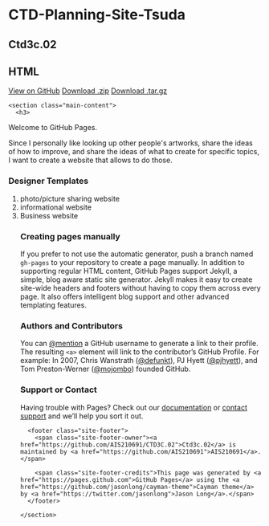 # CTD-Planning-Site-Tsuda
<html lang="en-us">
  <head>
    <meta charset="UTF-8">
    <title>Ctd3c.02 by AIS210691</title>
    <meta name="viewport" content="width=device-width, initial-scale=1">
    <link rel="stylesheet" type="text/css" href="stylesheets/normalize.css" media="screen">
    <link href='https://fonts.googleapis.com/css?family=Open+Sans:400,700' rel='stylesheet' type='text/css'>
    <link rel="stylesheet" type="text/css" href="stylesheets/stylesheet.css" media="screen">
    <link rel="stylesheet" type="text/css" href="stylesheets/github-light.css" media="screen">
  </head>
  <body>
    <section class="page-header">
      <h1 class="project-name">Ctd3c.02</h1>
      <h2 class="project-tagline">HTML</h2>
      <a href="https://github.com/AIS210691/CTD3C.02" class="btn">View on GitHub</a>
      <a href="https://github.com/AIS210691/CTD3C.02/zipball/master" class="btn">Download .zip</a>
      <a href="https://github.com/AIS210691/CTD3C.02/tarball/master" class="btn">Download .tar.gz</a>
    </section>

    <section class="main-content">
      <h3>
<a id="What I wamt to make my website be like." class="anchor" href="#welcome-to-github-pages" aria-hidden="true"><span class="octicon octicon-link"></span></a>Welcome to GitHub Pages.</h3>

<p> Since I personally like looking up other people's artworks, share the ideas of how to improve, and share the ideas of what to create for specific topics, I want to create a website that allows to do those.</p>

<h3>
<a id="designer-templates" class="anchor" href="#designer-templates" aria-hidden="true"><span class="octicon octicon-link"></span></a>Designer Templates</h3>

<p><ol>
<li> photo/picture sharing website </li>
<li> informational website </li>
<li> Business website </li>

</p>

<h3>
<a id="creating-pages-manually" class="anchor" href="#creating-pages-manually" aria-hidden="true"><span class="octicon octicon-link"></span></a>Creating pages manually</h3>

<p>If you prefer to not use the automatic generator, push a branch named <code>gh-pages</code> to your repository to create a page manually. In addition to supporting regular HTML content, GitHub Pages support Jekyll, a simple, blog aware static site generator. Jekyll makes it easy to create site-wide headers and footers without having to copy them across every page. It also offers intelligent blog support and other advanced templating features.</p>

<h3>
<a id="authors-and-contributors" class="anchor" href="#authors-and-contributors" aria-hidden="true"><span class="octicon octicon-link"></span></a>Authors and Contributors</h3>

<p>You can <a href="https://github.com/blog/821" class="user-mention">@mention</a> a GitHub username to generate a link to their profile. The resulting <code>&lt;a&gt;</code> element will link to the contributor’s GitHub Profile. For example: In 2007, Chris Wanstrath (<a href="https://github.com/defunkt" class="user-mention">@defunkt</a>), PJ Hyett (<a href="https://github.com/pjhyett" class="user-mention">@pjhyett</a>), and Tom Preston-Werner (<a href="https://github.com/mojombo" class="user-mention">@mojombo</a>) founded GitHub.</p>

<h3>
<a id="support-or-contact" class="anchor" href="#support-or-contact" aria-hidden="true"><span class="octicon octicon-link"></span></a>Support or Contact</h3>

<p>Having trouble with Pages? Check out our <a href="https://help.github.com/pages">documentation</a> or <a href="https://github.com/contact">contact support</a> and we’ll help you sort it out.</p>

      <footer class="site-footer">
        <span class="site-footer-owner"><a href="https://github.com/AIS210691/CTD3C.02">Ctd3c.02</a> is maintained by <a href="https://github.com/AIS210691">AIS210691</a>.</span>

        <span class="site-footer-credits">This page was generated by <a href="https://pages.github.com">GitHub Pages</a> using the <a href="https://github.com/jasonlong/cayman-theme">Cayman theme</a> by <a href="https://twitter.com/jasonlong">Jason Long</a>.</span>
      </footer>

    </section>

  
  </body>
</html>

